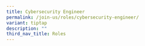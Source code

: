 ```yaml
---
title: Cybersecurity Engineer
permalink: /join-us/roles/cybersecurity-engineer/
variant: tiptap
description: ""
third_nav_title: Roles
---
```

